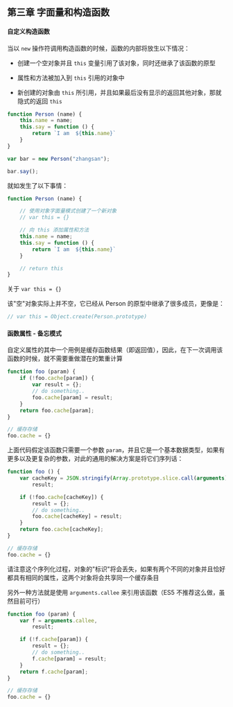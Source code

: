 ## 第三章 字面量和构造函数

####  自定义构造函数

当以 ```new``` 操作符调用构造函数的时候，函数的内部将放生以下情况：

* 创建一个空对象并且 ```this``` 变量引用了该对象，同时还继承了该函数的原型

* 属性和方法被加入到 ```this``` 引用的对象中

* 新创建的对象由 ```this``` 所引用，并且如果最后没有显示的返回其他对象，那就隐式的返回 ```this```

```js
function Person (name) {
    this.name = name;
    this.say = function () {
        return `I am  ${this.name}`
    }
}

var bar = new Person("zhangsan");

bar.say();
```

就如发生了以下事情：

```js
function Person (name) {

    // 使用对象字面量模式创建了一个新对象
    // var this = {}

    // 向 this 添加属性和方法
    this.name = name;
    this.say = function () {
        return `I am  ${this.name}`
    }

    // return this
}
```

关于 ```var this = {}```

该"空"对象实际上并不空，它已经从 Person 的原型中继承了很多成员，更像是：

```js
// var this = Object.create(Person.prototype)
```


#### 函数属性 - 备忘模式

自定义属性的其中一个用例是缓存函数结果（即返回值），因此，在下一次调用该函数的时候，就不需要重做潜在的繁重计算



```js
function foo (param) {
    if (!foo.cache[param]) {
        var result = {};
        // do something..
        foo.cache[param] = result;
    }
    return foo.cache[param];
}

// 缓存存储
foo.cache = {}
```

上面代码假定该函数只需要一个参数 ```param```，并且它是一个基本数据类型，如果有更多以及更复杂的参数，对此的通用的解决方案是将它们序列话：

```js
function foo () {
    var cacheKey = JSON.stringify(Array.prototype.slice.call(arguments)),
        result;

    if (!foo.cache[cacheKey]) {
        result = {};
        // do something..
        foo.cache[cacheKey] = result;
    }
    return foo.cache[cacheKey];
}

// 缓存存储
foo.cache = {}
```

请注意这个序列化过程，对象的"标识"将会丢失，如果有两个不同的对象并且恰好都具有相同的属性，这两个对象将会共享同一个缓存条目

另外一种方法就是使用 ```arguments.callee``` 来引用该函数（ES5 不推荐这么做，虽然目前可行）

```js
function foo (param) {
    var f = arguments.callee,
        result;

    if (!f.cache[param]) {
        result = {};
        // do something..
        f.cache[param] = result;
    }
    return f.cache[param];
}

// 缓存存储
foo.cache = {}
```






